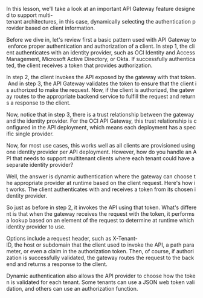 In this lesson, we'll take a look at an important API Gateway feature designed to support multi-tenant architectures, in this case, dynamically selecting the authentication provider based on client information.

Before we dive in, let's review first a basic pattern used with API Gateway to enforce proper authentication and authorization of a client. In step 1, the client authenticates with an identity provider, such as OCI Identity and Access Management, Microsoft Active Directory, or Okta. If successfully authenticated, the client receives a token that provides authorization.

In step 2, the client invokes the API exposed by the gateway with that token. And in step 3, the API Gateway validates the token to ensure that the client is authorized to make the request. Now, if the client is authorized, the gateway routes to the appropriate backend service to fulfill the request and returns a response to the client.

Now, notice that in step 3, there is a trust relationship between the gateway and the identity provider. For the OCI API Gateway, this trust relationship is configured in the API deployment, which means each deployment has a specific single provider.

Now, for most use cases, this works well as all clients are provisioned using one identity provider per API deployment. However, how do you handle an API that needs to support multitenant clients where each tenant could have a separate identity provider?

Well, the answer is dynamic authentication where the gateway can choose the appropriate provider at runtime based on the client request. Here's how it works. The client authenticates with and receives a token from its chosen identity provider.

So just as before in step 2, it invokes the API using that token. What's different is that when the gateway receives the request with the token, it performs a lookup based on an element of the request to determine at runtime which identity provider to use.

Options include a request header, such as X-Tenant-ID, the host or subdomain that the client used to invoke the API, a path parameter, or even a claim in the authorization token. Then, of course, if authorization is successfully validated, the gateway routes the request to the backend and returns a response to the client.

Dynamic authentication also allows the API provider to choose how the token is validated for each tenant. Some tenants can use a JSON web token validation, and others can use an authorization function.

